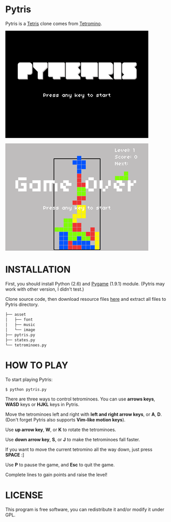 Pytris
========

Pytris is a [Tetris](http://en.wikipedia.org/wiki/Tetris) clone comes from [Tetromino](http://inventwithpython.com/tetromino.py).

![Pytris](https://github.com/Vayn/Pytris/raw/master/asset/image/screenshot01.png)

![Pytris](https://github.com/Vayn/Pytris/raw/master/asset/image/screenshot02.png)

INSTALLATION
============

First, you should install Python (2.6) and [Pygame](http://www.pygame.org/) (1.9.1) module. (Pytris may work with other version, I didn't test.) 

Clone source code, then download resource files [here](http://dl.dbank.com/c0c5w9zs2s) and extract all files to Pytris directory.

    ├── asset
    │   ├── font
    │   ├── music
    │   └── image
    ├── pytris.py
    ├── states.py
    └── tetrominoes.py 

HOW TO PLAY
===========

To start playing Pytris:

    $ python pytris.py

There are three ways to control tetrominoes. You can use **arrows keys**, **WASD** keys or **HJKL** keys in Pytris.

Move the tetrominoes left and right with **left and right arrow keys**, or **A**, **D**. (Don't forget Pytris also supports **Vim-like motion keys**).

Use **up arrow key**, **W**, or **K** to rotate the tetrominoes.

Use **down arrow key**, **S**, or **J** to make the tetrominoes fall faster.

If you want to move the current tetromino all the way down, just press **SPACE** :]

Use **P** to pause the game, and **Esc** to quit the game.

Complete lines to gain points and raise the level!

LICENSE
=======

This program is free software, you can redistribute it and/or modify it under GPL.


